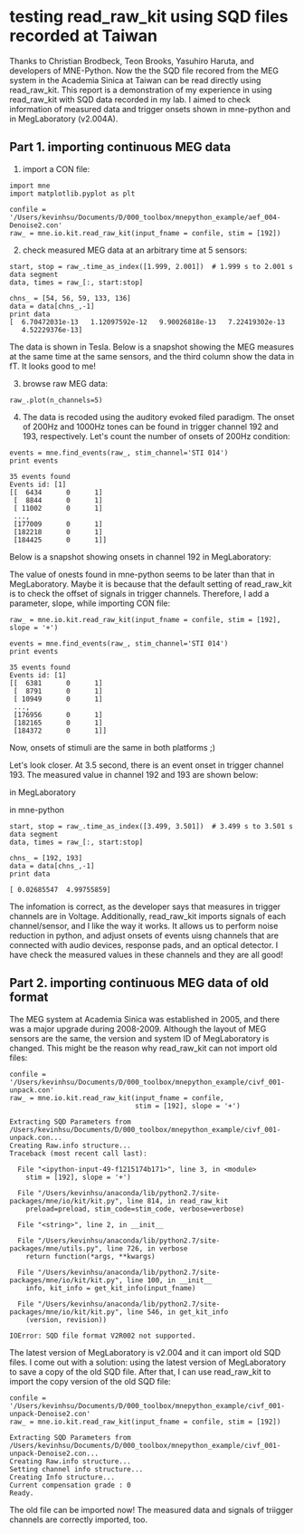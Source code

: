 # testing read_raw_kit using SQD files recorded at Taiwan

Thanks to Christian Brodbeck, Teon Brooks, Yasuhiro Haruta, and developers of MNE-Python. Now the the SQD file recored from the MEG system in the Academia Sinica at Taiwan can be read directly using read_raw_kit. This report is a demonstration of my experience in using read_raw_kit with SQD data recorded in my lab. I aimed to check information of measured data and trigger onsets shown in mne-python and in MegLaboratory (v2.004A).

## Part 1. importing continuous MEG data

1. import a CON file:

```
import mne
import matplotlib.pyplot as plt

confile = '/Users/kevinhsu/Documents/D/000_toolbox/mnepython_example/aef_004-Denoise2.con'
raw_ = mne.io.kit.read_raw_kit(input_fname = confile, stim = [192])
```

2. check measured MEG data at an arbitrary time at 5 sensors:

```
start, stop = raw_.time_as_index([1.999, 2.001])  # 1.999 s to 2.001 s data segment
data, times = raw_[:, start:stop]

chns_ = [54, 56, 59, 133, 136]
data = data[chns_,-1]
print data
[  6.70472031e-13   1.12097592e-12   9.90026818e-13   7.22419302e-13
   4.52229376e-13]
```

The data is shown in Tesla. Below is a snapshot showing the MEG measures at the same time at the same sensors, and the third column show the data in fT. It looks good to me!

3. browse raw MEG data:

```
raw_.plot(n_channels=5)
```

4. The data is recoded using the auditory evoked filed paradigm. The onset of 200Hz and 1000Hz tones can be found in trigger channel 192 and 193, respectively. Let's count the number of onsets of 200Hz condition:

```
events = mne.find_events(raw_, stim_channel='STI 014')
print events 

35 events found
Events id: [1]
[[  6434      0      1]
 [  8844      0      1]
 [ 11002      0      1]
 ..., 
 [177009      0      1]
 [182218      0      1]
 [184425      0      1]]
```

Below is a snapshot showing onsets in channel 192 in MegLaboratory:

The value of onests found in mne-python seems to be later than that in MegLaboratory. Maybe it is because that the default setting of read_raw_kit is to check the offset of signals in trigger channels. Therefore, I add a parameter, slope, while importing CON file:

```
raw_ = mne.io.kit.read_raw_kit(input_fname = confile, stim = [192], slope = '+')
```

```
events = mne.find_events(raw_, stim_channel='STI 014')
print events 

35 events found
Events id: [1]
[[  6381      0      1]
 [  8791      0      1]
 [ 10949      0      1]
 ..., 
 [176956      0      1]
 [182165      0      1]
 [184372      0      1]]
 ```
 
 Now, onsets of stimuli are the same in both platforms ;)
 
 Let's look closer. At 3.5 second, there is an event onset in trigger channel 193. The measured value in channel 192 and 193 are shown below:
 
 in MegLaboratory
 
 
 in mne-python
 ```
 start, stop = raw_.time_as_index([3.499, 3.501])  # 3.499 s to 3.501 s data segment
data, times = raw_[:, start:stop]

chns_ = [192, 193]
data = data[chns_,-1]
print data

[ 0.02685547  4.99755859]
 ```
 
The infomation is correct, as the developer says that measures in trigger channels are in Voltage. Additionally, read_raw_kit imports signals of each channel/sensor, and I like the way it works. It allows us to perform noise reduction in python, and adjust onsets of events uisng channels that are connected with audio devices, response pads, and an optical detector. I have check the measured values in these channels and they are all good!

## Part 2. importing continuous MEG data of old format

The MEG system at Academia Sinica was established in 2005, and there was a major upgrade during 2008-2009. Although the layout of MEG sensors are the same, the version and system ID of MegLaboratory is changed. This might be the reason why read_raw_kit can not import old files:

```
confile = '/Users/kevinhsu/Documents/D/000_toolbox/mnepython_example/civf_001-unpack.con'
raw_ = mne.io.kit.read_raw_kit(input_fname = confile,
                               stim = [192], slope = '+')

Extracting SQD Parameters from /Users/kevinhsu/Documents/D/000_toolbox/mnepython_example/civf_001-unpack.con...
Creating Raw.info structure...
Traceback (most recent call last):

  File "<ipython-input-49-f1215174b171>", line 3, in <module>
    stim = [192], slope = '+')

  File "/Users/kevinhsu/anaconda/lib/python2.7/site-packages/mne/io/kit/kit.py", line 814, in read_raw_kit
    preload=preload, stim_code=stim_code, verbose=verbose)

  File "<string>", line 2, in __init__

  File "/Users/kevinhsu/anaconda/lib/python2.7/site-packages/mne/utils.py", line 726, in verbose
    return function(*args, **kwargs)

  File "/Users/kevinhsu/anaconda/lib/python2.7/site-packages/mne/io/kit/kit.py", line 100, in __init__
    info, kit_info = get_kit_info(input_fname)

  File "/Users/kevinhsu/anaconda/lib/python2.7/site-packages/mne/io/kit/kit.py", line 546, in get_kit_info
    (version, revision))

IOError: SQD file format V2R002 not supported.
```

The latest version of MegLaboratory is v2.004 and it can import old SQD files. I come out with a solution: using the latest version of MegLaboratory to save a copy of the old SQD file. After that, I can use read_raw_kit to import the copy version of the old SQD file:

```
confile = '/Users/kevinhsu/Documents/D/000_toolbox/mnepython_example/civf_001-unpack-Denoise2.con'
raw_ = mne.io.kit.read_raw_kit(input_fname = confile, stim = [192])

Extracting SQD Parameters from /Users/kevinhsu/Documents/D/000_toolbox/mnepython_example/civf_001-unpack-Denoise2.con...
Creating Raw.info structure...
Setting channel info structure...
Creating Info structure...
Current compensation grade : 0
Ready.
```

The old file can be imported now! The measured data and signals of triigger channels are correctly imported, too.


